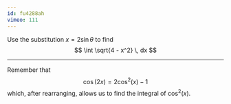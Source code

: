 ```yaml
---
id: fu4288ah
vimeo: 111
---
```


Use the substitution $x = 2 \sin \theta$ to find
$$
\int \sqrt{4 - x^2} \, dx
$$

---

Remember that
$$
\cos(2x) = 2\cos^2(x) - 1
$$
which, after rearranging, allows us to find the integral of $\cos^2(x).$
